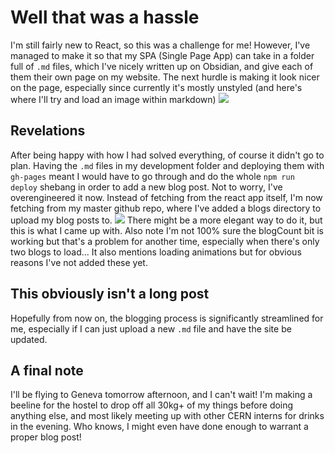 [//]: # (Setting up the blog)
[//]: # (28/07/2021)
# Well that was a hassle
I'm still fairly new to React, so this was a challenge for me!  However, I've managed to make it so that my SPA (Single Page App) can take in a folder full of `.md` files, which I've nicely written up on Obsidian, and give each of them their own page on my website.  The next hurdle is making it look nicer on the page, especially since currently it's mostly unstyled (and here's where I'll try and load an image within markdown)
![](https://puu.sh/HZC9r/b84ee9f6d5.png)

## Revelations
After being happy with how I had solved everything, of course it didn't go to plan.  Having the `.md` files in my development folder and deploying them with `gh-pages` meant I would have to go through and do the whole `npm run deploy` shebang in order to add a new blog post.
Not to worry, I've overengineered it now.  Instead of fetching from the react app itself, I'm now fetching from my master github repo, where I've added a blogs directory to upload my blog posts to.
![](https://puu.sh/HZDrw/bc0e2addb9.png)
There might be a more elegant way to do it, but this is what I came up with.  Also note I'm not 100% sure the blogCount bit is working but that's a problem for another time, especially when there's only two blogs to load...  It also mentions loading animations but for obvious reasons I've not added these yet.

## This obviously isn't a long post
Hopefully from now on, the blogging process is significantly streamlined for me, especially if I can just upload a new `.md` file and have the site be updated.

## A final note
I'll be flying to Geneva tomorrow afternoon, and I can't wait!  I'm making a beeline for the hostel to drop off all 30kg+ of my things before doing anything else, and most likely meeting up with other CERN interns for drinks in the evening.  Who knows, I might even have done enough to warrant a proper blog post!
